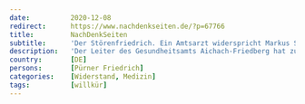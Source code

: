 ```yaml
---
date:          2020-12-08
redirect:      https://www.nachdenkseiten.de/?p=67766
title:         NachDenkSeiten
subtitle:      'Der Störenfriedrich. Ein Amtsarzt widerspricht Markus Söder und wird zwangsisoliert.'
description:   'Der Leiter des Gesundheitsamts Aichach-Friedberg hat zunächst intern, dann öffentlich die Maßnahmen der bayerischen Staatsregierung zur Bekämpfung der Corona-Krise infrage gestellt. Friedrich Pürner kritisiert unter anderem Massentests, die Gesunde zu Kranken machen, und Communitymasken ohne echte Schutzwirkung. Sein Einspruch hat ihn den Job gekostet, aber viel Aufmerksamkeit und Anerkennung  ...'
country:       [DE]
persons:       [Pürner Friedrich]
categories:    [Widerstand, Medizin]
tags:          [willkür]
---
```

